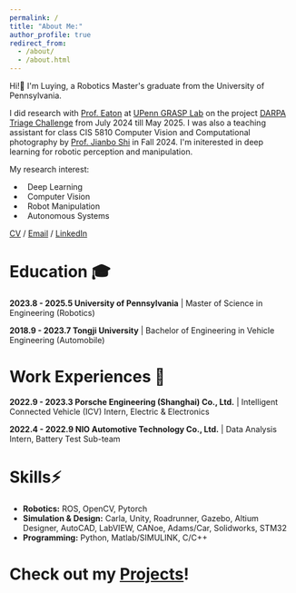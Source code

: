 ```yaml
---
permalink: /
title: "About Me:"
author_profile: true
redirect_from: 
  - /about/
  - /about.html
---
```


Hi!👋 I'm Luying, a Robotics Master's graduate from the University of Pennsylvania.

I did research with [Prof. Eaton](https://www.seas.upenn.edu/~eeaton/) at [UPenn GRASP Lab](https://www.grasp.upenn.edu/) on the project [DARPA Triage Challenge](https://triagechallenge.darpa.mil/) from July 2024 till May 2025. I was also a teaching assistant for class CIS 5810 Computer Vision and Computational photography by [Prof. Jianbo Shi](https://www.cis.upenn.edu/~jshi/) in Fall 2024. I'm initerested in deep learning for robotic perception and manipulation.

My research interest:

- &nbsp; Deep Learning
- &nbsp; Computer Vision
- &nbsp; Robot Manipulation
- &nbsp; Autonomous Systems

[CV](https://drive.google.com/file/d/1ETPaV8Yx1eQQLyjIMagtmqCd-wC7Sq9C/view?usp=sharing) / [Email](mailto:luyingz@seas.upenn.edu) / [LinkedIn](https://www.linkedin.com/in/luying-zhang-977a47267/)

# Education 🎓

**2023.8 - 2025.5 University of Pennsylvania** | Master of Science in Engineering (Robotics)

**2018.9 - 2023.7 Tongji University** | Bachelor of Engineering in Vehicle Engineering (Automobile)

# Work Experiences 💼

**2022.9 - 2023.3 Porsche Engineering (Shanghai) Co., Ltd.** | Intelligent Connected Vehicle (ICV) Intern, Electric & Electronics

**2022.4 - 2022.9 NIO Automotive Technology Co., Ltd.** | Data Analysis Intern, Battery Test Sub-team

# Skills⚡

-  **Robotics:** ROS, OpenCV, Pytorch
-  **Simulation & Design:** Carla, Unity, Roadrunner, Gazebo, Altium Designer, AutoCAD, LabVIEW, CANoe, Adams/Car, Solidworks, STM32
-  **Programming:** Python, Matlab/SIMULINK, C/C++

# Check out my [Projects](https://auroraz116.github.io/projects/)!

